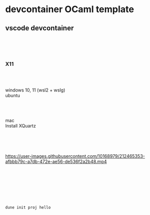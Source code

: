 # devcontainer OCaml template

## vscode devcontainer

<br><br><br>

### X11

<br><br>

windows 10, 11 (wsl2 + wslg)  
ubuntu

<br><br>

mac  
Install XQuartz

<br><br><br>

https://user-images.githubusercontent.com/10168979/212465353-afbbb79c-a7db-472e-ae56-de536f2a2b48.mp4

<br><br><br><br><br><br>

```
dune init proj hello
```
